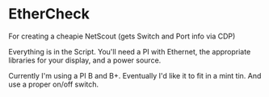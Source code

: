 # EtherCheck
For creating a cheapie NetScout (gets Switch and Port info via CDP)

Everything is in the Script. You'll need a PI with Ethernet, the appropriate libraries for your display, and a power source.

Currently I'm using a PI B and B+. Eventually I'd like it to fit in a mint tin. And use a proper on/off switch.

